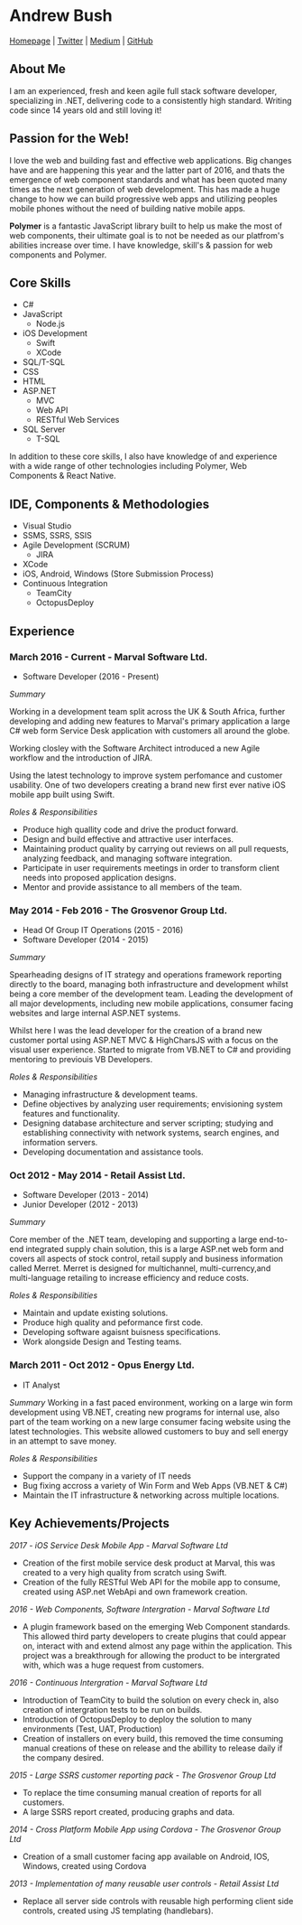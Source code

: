 # Andrew Bush

[Homepage][1] | [Twitter][2] | [Medium][3] | [GitHub][4]

## About Me

I am an experienced, fresh and keen agile full stack software developer, specializing in .NET, delivering code to a consistently high standard. Writing code since 14 years old and still loving it!


## Passion for the Web!

I love the web and building fast and effective web applications. Big changes have and are happening this year and the latter part of 2016, and thats the emergence of web component standards and what has been quoted many times as the next generation of web development. This has made a huge change to how we can build progressive web apps and utilizing peoples mobile phones without the need of building native mobile apps.

**Polymer** is a fantastic JavaScript library built to help us make the most of web components, their ultimate goal is to not be needed as our platfrom's abilities increase over time. I have knowledge, skill's & passion for web components and Polymer. 

## Core Skills

- C#
- JavaScript
    - Node.js
- iOS Development 
    - Swift
    - XCode
- SQL/T-SQL
- CSS
- HTML
- ASP.NET
    - MVC
    - Web API
    - RESTful Web Services
- SQL Server
    - T-SQL

In addition to these core skills, I also have knowledge of and experience with a wide range of other technologies including Polymer, Web Components & React Native.

## IDE, Components & Methodologies

- Visual Studio 
- SSMS, SSRS, SSIS
- Agile Development (SCRUM)
    - JIRA
- XCode
- iOS, Android, Windows (Store Submission Process)
- Continuous Integration 
    - TeamCity
    - OctopusDeploy

## Experience

### **March 2016 - Current - Marval Software Ltd.**

- Software Developer (2016 - Present)

*Summary*

Working in a development team split across the UK & South Africa, further developing and adding new features to Marval's primary application a large C# web form Service Desk application with customers all around the globe.

Working closley with the Software Architect introduced a new Agile workflow and the introduction of JIRA.

Using the latest technology to improve system perfomance and customer usability. One of two developers creating a brand new first ever native iOS mobile app built using Swift. 

*Roles & Responsibilities*

- Produce high quallity code and drive the product forward.
- Design and build effective and attractive user interfaces.
- Maintaining product quality by carrying out reviews on all pull requests, analyzing feedback, and managing software integration.
- Participate in user requirements meetings in order to transform client needs into proposed application designs.
- Mentor and provide assistance to all members of the team.

### **May 2014 - Feb 2016 - The Grosvenor Group Ltd.**

- Head Of Group IT Operations (2015 - 2016)
- Software Developer (2014 - 2015)


*Summary*

Spearheading designs of IT strategy and operations framework reporting directly to the board, managing both infrastructure and development whilst being a core member of the development team. Leading the development of all major developments, including new mobile applications, consumer facing websites and large internal ASP.NET systems. 

Whilst here I was the lead developer for the creation of a brand new customer portal using ASP.NET MVC & HighCharsJS with a focus on the visual user experience. Started to migrate from VB.NET to C# and providing mentoring to previouis VB Developers.

*Roles & Responsibilities*

- Managing infrastructure & development teams.
- Define objectives by analyzing user requirements; envisioning system features and functionality. 
- Designing database architecture and server scripting; studying and establishing connectivity with network systems, search engines, and information servers.
- Developing documentation and assistance tools.


### **Oct 2012 - May 2014 - Retail Assist Ltd.**

- Software Developer (2013 - 2014)
- Junior Developer (2012 - 2013)

*Summary*

Core member of the .NET team, developing and supporting a large end-to-end integrated supply chain solution, this is a large ASP.net web form and covers all aspects of stock control, retail supply and business information called Merret. Merret is designed for multichannel, multi-currency,and multi-language retailing to increase efficiency and reduce costs.

*Roles & Responsibilities*

- Maintain and update existing solutions.
- Produce high quality and peformance first code.
- Developing software agaisnt buisness specifications.
- Work alongside Design and Testing teams.

### **March 2011 - Oct 2012 - Opus Energy Ltd.**

- IT Analyst

*Summary*
Working in a fast paced environment, working on a large win form development using VB.NET, creating new programs for internal use, also part of the team working on a new large consumer facing website using the latest technologies. This website allowed customers to buy and sell energy in an attempt to save money.


*Roles & Responsibilities*

- Support the company in a variety of IT needs
- Bug fixing accross a variety of Win Form and Web Apps (VB.NET & C#)
- Maintain the IT infrastructure & networking across multiple locations.


## **Key Achievements/Projects**

*2017 - iOS Service Desk Mobile App - Marval Software Ltd*

- Creation of the first mobile service desk product at Marval, this was created to a very high quality from scratch using Swift.
- Creation of the fully RESTful Web API for the mobile app to consume, created using ASP.net WebApi and own framework creation.

*2016 - Web Components, Software Intergration - Marval Software Ltd*
    
- A plugin framework based on the emerging Web Component standards. This allowed third party developers to create plugins that could appear on, interact with and extend almost any page within the application. This project was a breakthrough for allowing the product to be intergrated with, which was a huge request from customers.

*2016 - Continuous Intergration - Marval Software Ltd*

- Introduction of TeamCity to build the solution on every check in, also creation of intergration tests to be run on builds.
- Introduction of OctopusDeploy to deploy the solution to many environments (Test, UAT, Production)
- Creation of installers on every build, this removed the time consuming manual creations of these on release and the abillity to release daily if the company desired.

*2015 - Large SSRS customer reporting pack - The Grosvenor Group Ltd*

- To replace the time consuming manual creation of reports for all customers.
- A large SSRS report created, producing graphs and data. 

*2014 - Cross Platform Mobile App using Cordova - The Grosvenor Group Ltd*
        
- Creation of a small customer facing app available on Android, IOS, Windows, created using Cordova

*2013 - Implementation of many reusable user controls - Retail Assist Ltd*
        
- Replace all server side controls with reusable high performing client side controls, created using JS templating (handlebars).



[1]: https://about.me/abush
[2]: http://twitter.com/mrabush
[3]: http://medium.com/@mrabush
[4]: https://github.com/mrmcgibblets